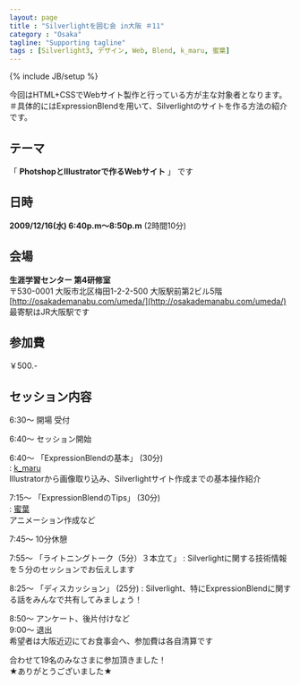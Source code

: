 ```yaml
---
layout: page
title : "Silverlightを囲む会 in大阪 ＃11"
category : "Osaka"
tagline: "Supporting tagline"
tags : [Silverlight3, デザイン, Web, Blend, k_maru, 蜜葉]
---
```

{% include JB/setup %}

今回はHTML+CSSでWebサイト製作と行っている方が主な対象者となります。  
＃具体的にはExpressionBlendを用いて、Silverlightのサイトを作る方法の紹介です。

## テーマ
「 __PhotshopとIllustratorで作るWebサイト__ 」 です

## 日時
__2009/12/16(水) 6:40p.m～8:50p.m__ (2時間10分)

## 会場
__生涯学習センター 第4研修室__  
〒530-0001 大阪市北区梅田1-2-2-500 大阪駅前第2ビル5階  
[http://osakademanabu.com/umeda/](http://osakademanabu.com/umeda/)  
最寄駅はJR大阪駅です

## 参加費
￥500.-  

## セッション内容
6:30～ 開場 受付  

6:40～ セッション開始

6:40～ 「ExpressionBlendの基本」 (30分)  
: [k_maru](http://kmaru.hatenablog.com/)   
Illustratorから画像取り込み、Silverlightサイト作成までの基本操作紹介

7:15～ 「ExpressionBlendのTips」 (30分)  
: [蜜葉](http://c-mitsuba.com/)  
アニメーション作成など

7:45～ 10分休憩

7:55～ 「ライトニングトーク（5分）３本立て」
: Silverlightに関する技術情報を５分のセッションでお伝えします

8:25～ 「ディスカッション」 (25分)
: Silverlight、特にExpressionBlendに関する話をみんなで共有してみましょう！

8:50～ アンケート、後片付けなど  
9:00～ 退出  
希望者は大阪近辺にてお食事会へ、参加費は各自清算です

合わせて19名のみなさまに参加頂きました！  
★ありがとうございました★

